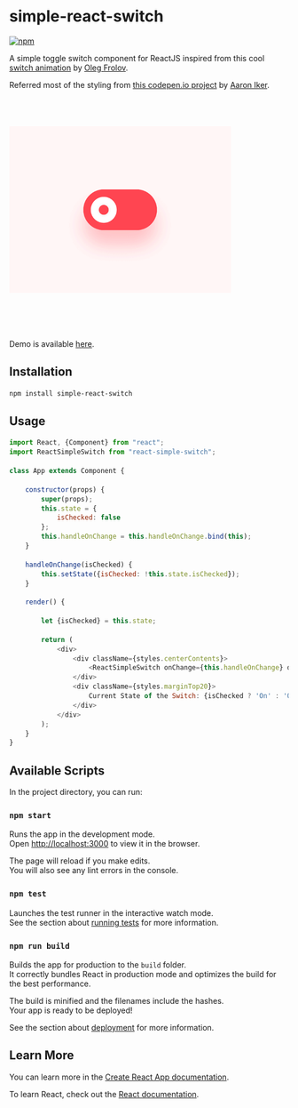 #  simple-react-switch

[![npm](https://img.shields.io/npm/v/simple-react-switch.svg)](https://www.npmjs.com/package/simple-react-switch)

A simple toggle switch component for ReactJS inspired from this cool [switch animation](https://dribbble.com/shots/5429846-Switcher-XLIV) by [Oleg Frolov](https://dribbble.com/Volorf).

Referred most of the styling from [this codepen.io project](https://codepen.io/aaroniker/pen/oaQdQZ) by [Aaron Iker](https://codepen.io/aaroniker/).

<img src="/art/preview.gif" alt="sample" title="sample" width="400" height="300" align="center" vspace="52" />

<br />
<br />

Demo is available <a href="https://kokilaw.github.io/react-simple-switch/" target="_blank">here</a>.

## Installation

```bash
npm install simple-react-switch
```

## Usage

```javascript
import React, {Component} from "react";
import ReactSimpleSwitch from "react-simple-switch";

class App extends Component {

    constructor(props) {
        super(props);
        this.state = {
            isChecked: false
        };
        this.handleOnChange = this.handleOnChange.bind(this);
    }

    handleOnChange(isChecked) {
        this.setState({isChecked: !this.state.isChecked});
    }

    render() {

        let {isChecked} = this.state;

        return (
            <div>
                <div className={styles.centerContents}>
                    <ReactSimpleSwitch onChange={this.handleOnChange} defaultChecked={false}/>
                </div>
                <div className={styles.marginTop20}>
                    Current State of the Switch: {isChecked ? 'On' : 'Off'}
                </div>
            </div>
        );
    }
}
```

## Available Scripts

In the project directory, you can run:

### `npm start`

Runs the app in the development mode.<br>
Open [http://localhost:3000](http://localhost:3000) to view it in the browser.

The page will reload if you make edits.<br>
You will also see any lint errors in the console.

### `npm test`

Launches the test runner in the interactive watch mode.<br>
See the section about [running tests](https://facebook.github.io/create-react-app/docs/running-tests) for more information.

### `npm run build`

Builds the app for production to the `build` folder.<br>
It correctly bundles React in production mode and optimizes the build for the best performance.

The build is minified and the filenames include the hashes.<br>
Your app is ready to be deployed!

See the section about [deployment](https://facebook.github.io/create-react-app/docs/deployment) for more information.

## Learn More

You can learn more in the [Create React App documentation](https://facebook.github.io/create-react-app/docs/getting-started).

To learn React, check out the [React documentation](https://reactjs.org/).
